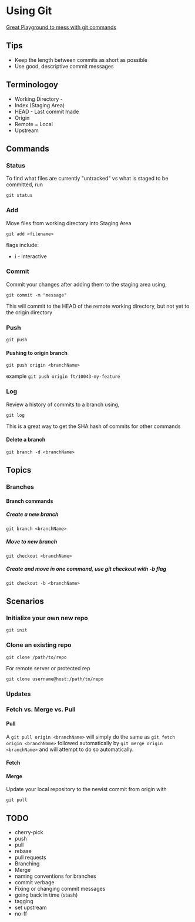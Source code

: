 # Using Git

[Great Playground to mess with git commands](https://onlywei.github.io/explain-git-with-d3/#freeplay)

## Tips

- Keep the length between commits as short as possible
- Use good, descriptive commit messages

## Terminologoy

- Working Directory - 
- Index (Staging Area)
- HEAD - Last commit made
- Origin
- Remote = Local
- Upstream

## Commands

### Status

To find what files are currently "untracked" vs what is staged to be committed, run

```git
git status
```

### Add

Move files from working directory into Staging Area

```git
git add <filename>
```

flags include:

- i - interactive

### Commit

Commit your changes after adding them to the staging area using,

```git
git commit -m "message"
```

This will commit to the HEAD of the remote working directory, but not yet to the origin directory

### Push

```git
git push
```

#### Pushing to origin branch

```git
git push origin <branchName>
```

example `git push origin ft/10043-my-feature`


### Log

Review a history of commits to a branch using,

```git
git log
```

This is a great way to get the SHA hash of commits for other commands

#### Delete a branch

```git
git branch -d <branchName>
```

## Topics

### Branches

#### Branch commands

##### Create a new branch

```git
git branch <branchName>
```

##### Move to new branch

```git
git checkout <branchName>
```

##### Create and move in one command, use git checkout with -b flag

```git
git checkout -b <branchName>
```

## Scenarios

### Initialize your own new repo

```git
git init
```

### Clone an existing repo

```git
git clone /path/to/repo
```

For remote server or protected rep

```git
git clone username@host:/path/to/repo
```

### Updates

### Fetch vs. Merge vs. Pull

#### Pull

A `git pull origin <branchName>` will simply do the same as `git fetch origin <branchName>` followed automatically by `git merge origin <branchName>` and will attempt to do so automatically.

#### Fetch


#### Merge


Update your local repository to the newist commit from origin with

```git
git pull
```

## TODO

- cherry-pick
- push
- pull
- rebase
- pull requests
- Branching
- Merge
- naming conventions for branches
- commit verbage
- Fixing or changing commit messages
- going back in time (stash)
- tagging
- set upstream
- no-ff